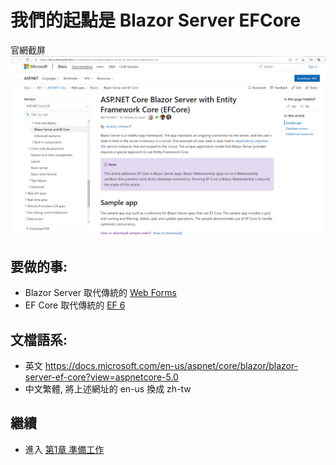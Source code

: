 # 我們的起點是 Blazor Server EFCore
官網截屏
![img/1.PNG](Chapter01/img/2021-02-08/1.PNG "Blazor Server EF Core ")

## 要做的事:
- Blazor Server 取代傳統的 [Web Forms](https://docs.microsoft.com/en-us/aspnet/web-forms/)
- EF Core 取代傳統的 [EF 6](https://docs.microsoft.com/en-us/ef/ef6/get-started)

## 文檔語系:
- 英文 https://docs.microsoft.com/en-us/aspnet/core/blazor/blazor-server-ef-core?view=aspnetcore-5.0
- 中文繁體, 將上述網址的 en-us 換成 zh-tw




## 繼續
- 進入 [第1章 準備工作](Chapter01)
